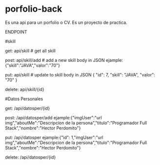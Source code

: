 # porfolio-back
Es una api para un porfolio o CV. Es un proyecto de practica.

ENDPOINT

#skill

get: api/skill # get all skill

post: api/skill/add # add a new skill
      body in JSON
      ejample:{"skill":"JAVA","valor":"70"}

put: api/skill # update to skill
       body in JSON
        {
        "id": 7,
        "skill": "JAVA",
        "valor": "70"
        }
        
 delete: api/skill/{id}
 
 #Datos Personales

get: /api/datosper/{id}
 
 post: /api/datosper/add ejample:{"imgUser":"url img","aboutMe":"Descripcion de la persona","titulo":"Programador Full Stack","nombre":"Hector Perdomito"}
 
 put: /api/datosper ejample:{"id": 1,"imgUser":"url img","aboutMe":"Descripcion de la persona","titulo":"Programador Full Stack","nombre":"Hector Perdomito"}
 
 delete: /api/datosper/{id}
